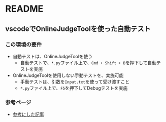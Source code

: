 # README
## vscodeでOnlineJudgeToolを使った自動テスト
### この環境の要件
- 自動テストは、OnlineJudgeToolを使う
    - 自動テストで、`*.py`ファイル上で、`Cmd + Shift + B`を押下して自動テストを実施
- OnlineJudgeToolを使用しない手動テストを、実施可能
    - 手動テストは、引数を`Input.txt`を使って受け渡すこと
    - `*.py`ファイル上で、`F5`を押下してDebugテストを実施
### 参考ページ
- [参考にした記事](https://qiita.com/chokoryu/items/4b31ffb89dbc8cb86971)